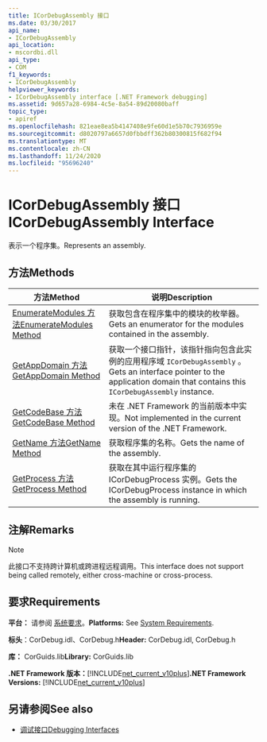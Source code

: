 ```yaml
---
title: ICorDebugAssembly 接口
ms.date: 03/30/2017
api_name:
- ICorDebugAssembly
api_location:
- mscordbi.dll
api_type:
- COM
f1_keywords:
- ICorDebugAssembly
helpviewer_keywords:
- ICorDebugAssembly interface [.NET Framework debugging]
ms.assetid: 9d657a28-6984-4c5e-8a54-89d20080baff
topic_type:
- apiref
ms.openlocfilehash: 821eae8ea5b4147408e9fe60d1e5b70c7936959e
ms.sourcegitcommit: d8020797a6657d0fbbdff362b80300815f682f94
ms.translationtype: MT
ms.contentlocale: zh-CN
ms.lasthandoff: 11/24/2020
ms.locfileid: "95696240"
---
```

# <a name="icordebugassembly-interface"></a><span data-ttu-id="b15a7-102">ICorDebugAssembly 接口</span><span class="sxs-lookup"><span data-stu-id="b15a7-102">ICorDebugAssembly Interface</span></span>

<span data-ttu-id="b15a7-103">表示一个程序集。</span><span class="sxs-lookup"><span data-stu-id="b15a7-103">Represents an assembly.</span></span>  
  
## <a name="methods"></a><span data-ttu-id="b15a7-104">方法</span><span class="sxs-lookup"><span data-stu-id="b15a7-104">Methods</span></span>  
  
|<span data-ttu-id="b15a7-105">方法</span><span class="sxs-lookup"><span data-stu-id="b15a7-105">Method</span></span>|<span data-ttu-id="b15a7-106">说明</span><span class="sxs-lookup"><span data-stu-id="b15a7-106">Description</span></span>|  
|------------|-----------------|  
|[<span data-ttu-id="b15a7-107">EnumerateModules 方法</span><span class="sxs-lookup"><span data-stu-id="b15a7-107">EnumerateModules Method</span></span>](icordebugassembly-enumeratemodules-method.md)|<span data-ttu-id="b15a7-108">获取包含在程序集中的模块的枚举器。</span><span class="sxs-lookup"><span data-stu-id="b15a7-108">Gets an enumerator for the modules contained in the assembly.</span></span>|  
|[<span data-ttu-id="b15a7-109">GetAppDomain 方法</span><span class="sxs-lookup"><span data-stu-id="b15a7-109">GetAppDomain Method</span></span>](icordebugassembly-getappdomain-method.md)|<span data-ttu-id="b15a7-110">获取一个接口指针，该指针指向包含此实例的应用程序域 `ICorDebugAssembly` 。</span><span class="sxs-lookup"><span data-stu-id="b15a7-110">Gets an interface pointer to the application domain that contains this `ICorDebugAssembly` instance.</span></span>|  
|[<span data-ttu-id="b15a7-111">GetCodeBase 方法</span><span class="sxs-lookup"><span data-stu-id="b15a7-111">GetCodeBase Method</span></span>](icordebugassembly-getcodebase-method.md)|<span data-ttu-id="b15a7-112">未在 .NET Framework 的当前版本中实现。</span><span class="sxs-lookup"><span data-stu-id="b15a7-112">Not implemented in the current version of the .NET Framework.</span></span>|  
|[<span data-ttu-id="b15a7-113">GetName 方法</span><span class="sxs-lookup"><span data-stu-id="b15a7-113">GetName Method</span></span>](icordebugassembly-getname-method.md)|<span data-ttu-id="b15a7-114">获取程序集的名称。</span><span class="sxs-lookup"><span data-stu-id="b15a7-114">Gets the name of the assembly.</span></span>|  
|[<span data-ttu-id="b15a7-115">GetProcess 方法</span><span class="sxs-lookup"><span data-stu-id="b15a7-115">GetProcess Method</span></span>](icordebugassembly-getprocess-method.md)|<span data-ttu-id="b15a7-116">获取在其中运行程序集的 ICorDebugProcess 实例。</span><span class="sxs-lookup"><span data-stu-id="b15a7-116">Gets the ICorDebugProcess instance in which the assembly is running.</span></span>|  
  
## <a name="remarks"></a><span data-ttu-id="b15a7-117">注解</span><span class="sxs-lookup"><span data-stu-id="b15a7-117">Remarks</span></span>  
  
> [!NOTE]
> <span data-ttu-id="b15a7-118">此接口不支持跨计算机或跨进程远程调用。</span><span class="sxs-lookup"><span data-stu-id="b15a7-118">This interface does not support being called remotely, either cross-machine or cross-process.</span></span>  
  
## <a name="requirements"></a><span data-ttu-id="b15a7-119">要求</span><span class="sxs-lookup"><span data-stu-id="b15a7-119">Requirements</span></span>  

 <span data-ttu-id="b15a7-120">**平台：** 请参阅 [系统要求](../../get-started/system-requirements.md)。</span><span class="sxs-lookup"><span data-stu-id="b15a7-120">**Platforms:** See [System Requirements](../../get-started/system-requirements.md).</span></span>  
  
 <span data-ttu-id="b15a7-121">**标头**：CorDebug.idl、CorDebug.h</span><span class="sxs-lookup"><span data-stu-id="b15a7-121">**Header:** CorDebug.idl, CorDebug.h</span></span>  
  
 <span data-ttu-id="b15a7-122">**库：** CorGuids.lib</span><span class="sxs-lookup"><span data-stu-id="b15a7-122">**Library:** CorGuids.lib</span></span>  
  
 <span data-ttu-id="b15a7-123">**.NET Framework 版本：**[!INCLUDE[net_current_v10plus](../../../../includes/net-current-v10plus-md.md)]</span><span class="sxs-lookup"><span data-stu-id="b15a7-123">**.NET Framework Versions:** [!INCLUDE[net_current_v10plus](../../../../includes/net-current-v10plus-md.md)]</span></span>  
  
## <a name="see-also"></a><span data-ttu-id="b15a7-124">另请参阅</span><span class="sxs-lookup"><span data-stu-id="b15a7-124">See also</span></span>

- [<span data-ttu-id="b15a7-125">调试接口</span><span class="sxs-lookup"><span data-stu-id="b15a7-125">Debugging Interfaces</span></span>](debugging-interfaces.md)
